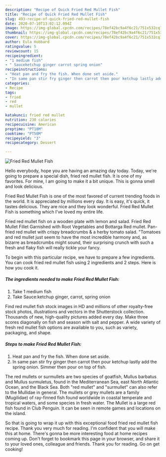 ```yaml
---
description: "Recipe of Quick Fried Red Mullet Fish"
title: "Recipe of Quick Fried Red Mullet Fish"
slug: 493-recipe-of-quick-fried-red-mullet-fish
date: 2020-07-10T13:02:12.094Z
image: https://img-global.cpcdn.com/recipes/78ef42bc9a4f6c21/751x532cq70/fried-red-mullet-fish-recipe-main-photo.jpg
thumbnail: https://img-global.cpcdn.com/recipes/78ef42bc9a4f6c21/751x532cq70/fried-red-mullet-fish-recipe-main-photo.jpg
cover: https://img-global.cpcdn.com/recipes/78ef42bc9a4f6c21/751x532cq70/fried-red-mullet-fish-recipe-main-photo.jpg
author: Eula Hubbard
ratingvalue: 5
reviewcount: 15
recipeingredient:
- "1 medium fish"
- " Sauceketchup ginger carrot spring onion"
recipeinstructions:
- "Heat pan and fry the fish. When done set aside."
- "In same pan stir fry ginger then carrot then pour ketchup lastly add the spring onion. Simmer then pour on top of fish."
categories:
- Recipe
tags:
- fried
- red
- mullet

katakunci: fried red mullet 
nutrition: 230 calories
recipecuisine: American
preptime: "PT18M"
cooktime: "PT50M"
recipeyield: "3"
recipecategory: Dessert

---
```



![Fried Red Mullet Fish](https://img-global.cpcdn.com/recipes/78ef42bc9a4f6c21/751x532cq70/fried-red-mullet-fish-recipe-main-photo.jpg)

Hello everybody, hope you are having an amazing day today. Today, we're going to prepare a special dish, fried red mullet fish. It is one of my favorites. For mine, I am going to make it a bit unique. This is gonna smell and look delicious.

Fried Red Mullet Fish is one of the most favored of current trending foods in the world. It is appreciated by millions every day. It is easy, it's quick, it tastes delicious. They are nice and they look wonderful. Fried Red Mullet Fish is something which I've loved my entire life.

Fried red mullet fish on a wooden plate with lemon and salad. Fried Red Mullet Fillet Garnished with Root Vegetables and Bottarga Red mullet. Pan-fried red mullet with crispy breadcrumbs &amp; a herby tomato salad. &#34;Tomatoes and red mullet just seem to have the most incredible harmony and, as bizarre as breadcrumbs might sound, their surprising crunch with such a fresh and flaky fish will really tickle your fancy.


To begin with this particular recipe, we have to prepare a few ingredients. You can cook fried red mullet fish using 2 ingredients and 2 steps. Here is how you cook it.

##### The ingredients needed to make Fried Red Mullet Fish:

1. Take 1 medium fish
1. Take  Sauce:ketchup ginger, carrot, spring onion


Find red mullet fish stock images in HD and millions of other royalty-free stock photos, illustrations and vectors in the Shutterstock collection. Thousands of new, high-quality pictures added every day. Make three scores diagonally on fish and season with salt and pepper. A wide variety of fresh red mullet fish options are available to you, such as variety, packaging, and shape. 

##### Steps to make Fried Red Mullet Fish:

1. Heat pan and fry the fish. When done set aside.
1. In same pan stir fry ginger then carrot then pour ketchup lastly add the spring onion. Simmer then pour on top of fish.


The red mullets or surmullets are two species of goatfish, Mullus barbatus and Mullus surmuletus, found in the Mediterranean Sea, east North Atlantic Ocean, and the Black Sea. Both &#34;red mullet&#34; and &#34;surmullet&#34; can also refer to the Mullidae in general. The mullets or grey mullets are a family (Mugilidae) of ray-finned fish found worldwide in coastal temperate and tropical waters, and some species in fresh water. The Mullet is a large red fish found in Club Penguin. It can be seen in remote games and locations on the island. 

So that is going to wrap it up with this exceptional food fried red mullet fish recipe. Thank you very much for reading. I'm confident that you will make this at home. There's gonna be more interesting food at home recipes coming up. Don't forget to bookmark this page in your browser, and share it to your loved ones, colleague and friends. Thank you for reading. Go on get cooking!
